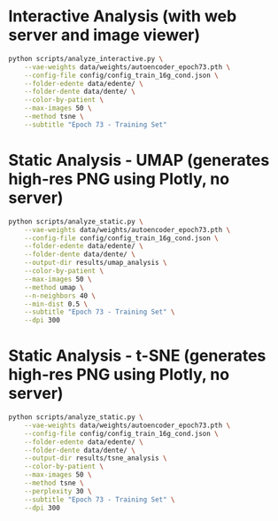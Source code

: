 # Interactive Analysis (with web server and image viewer)
```bash
python scripts/analyze_interactive.py \
    --vae-weights data/weights/autoencoder_epoch73.pth \
    --config-file config/config_train_16g_cond.json \
    --folder-edente data/edente/ \
    --folder-dente data/dente/ \
    --color-by-patient \
    --max-images 50 \
    --method tsne \
    --subtitle "Epoch 73 - Training Set"
```

# Static Analysis - UMAP (generates high-res PNG using Plotly, no server)
```bash
python scripts/analyze_static.py \
    --vae-weights data/weights/autoencoder_epoch73.pth \
    --config-file config/config_train_16g_cond.json \
    --folder-edente data/edente/ \
    --folder-dente data/dente/ \
    --output-dir results/umap_analysis \
    --color-by-patient \
    --max-images 50 \
    --method umap \
    --n-neighbors 40 \
    --min-dist 0.5 \
    --subtitle "Epoch 73 - Training Set" \
    --dpi 300
```

# Static Analysis - t-SNE (generates high-res PNG using Plotly, no server)
```bash
python scripts/analyze_static.py \
    --vae-weights data/weights/autoencoder_epoch73.pth \
    --config-file config/config_train_16g_cond.json \
    --folder-edente data/edente/ \
    --folder-dente data/dente/ \
    --output-dir results/tsne_analysis \
    --color-by-patient \
    --max-images 50 \
    --method tsne \
    --perplexity 30 \
    --subtitle "Epoch 73 - Training Set" \
    --dpi 300
```